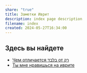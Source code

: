 ```yaml
---
share: "true"
title: Заметки Иврит
description: index page description
filename: index
created: 2024-05-27T16:34:00
---
```


## Здесь вы найдете
- [Чем отличается בלבד от רק](./rak.md)
- [Ты мне нравишься на иврите](./like.md)




